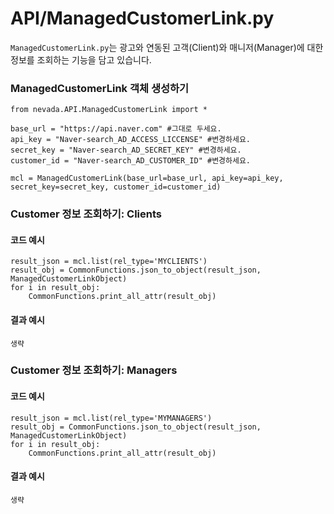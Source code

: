 # API/ManagedCustomerLink.py
`ManagedCustomerLink.py`는 광고와 연동된 고객(Client)와 매니저(Manager)에 대한 정보를 조회하는 기능을 담고 있습니다. <br>


### ManagedCustomerLink 객체 생성하기
	from nevada.API.ManagedCustomerLink import *
	
	base_url = "https://api.naver.com" #그대로 두세요.
	api_key = "Naver-search_AD_ACCESS_LICCENSE" #변경하세요.
	secret_key = "Naver-search_AD_SECRET_KEY" #변경하세요.
	customer_id = "Naver-search_AD_CUSTOMER_ID" #변경하세요.
	
	mcl = ManagedCustomerLink(base_url=base_url, api_key=api_key, secret_key=secret_key, customer_id=customer_id)

### Customer 정보 조회하기: Clients
#### 코드 예시
    result_json = mcl.list(rel_type='MYCLIENTS')
    result_obj = CommonFunctions.json_to_object(result_json, ManagedCustomerLinkObject)
    for i in result_obj:
        CommonFunctions.print_all_attr(result_obj)

#### 결과 예시
	생략
	
### Customer 정보 조회하기: Managers
#### 코드 예시
    result_json = mcl.list(rel_type='MYMANAGERS')
    result_obj = CommonFunctions.json_to_object(result_json, ManagedCustomerLinkObject)
    for i in result_obj:
        CommonFunctions.print_all_attr(result_obj)

#### 결과 예시
	생략
	